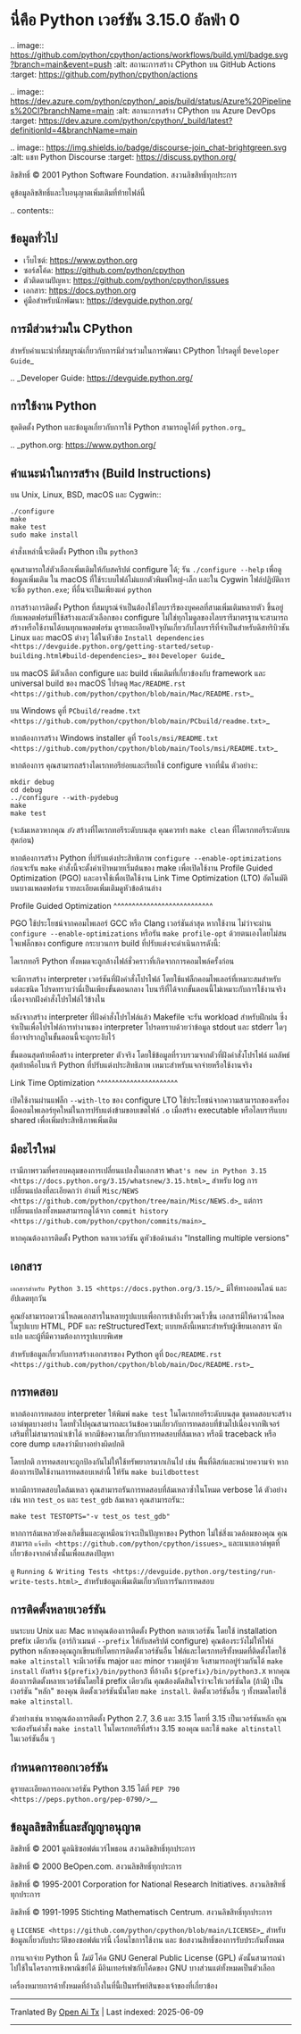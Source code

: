 นี่คือ Python เวอร์ชัน 3.15.0 อัลฟ่า 0
=====================================

.. image:: https://github.com/python/cpython/actions/workflows/build.yml/badge.svg?branch=main&event=push
   :alt: สถานะการสร้าง CPython บน GitHub Actions
   :target: https://github.com/python/cpython/actions

.. image:: https://dev.azure.com/python/cpython/_apis/build/status/Azure%20Pipelines%20CI?branchName=main
   :alt: สถานะการสร้าง CPython บน Azure DevOps
   :target: https://dev.azure.com/python/cpython/_build/latest?definitionId=4&branchName=main

.. image:: https://img.shields.io/badge/discourse-join_chat-brightgreen.svg
   :alt: แชท Python Discourse
   :target: https://discuss.python.org/


ลิขสิทธิ์ © 2001 Python Software Foundation. สงวนลิขสิทธิ์ทุกประการ

ดูข้อมูลลิขสิทธิ์และใบอนุญาตเพิ่มเติมที่ท้ายไฟล์นี้

.. contents::

ข้อมูลทั่วไป
-------------------

- เว็บไซต์: https://www.python.org
- ซอร์สโค้ด: https://github.com/python/cpython
- ตัวติดตามปัญหา: https://github.com/python/cpython/issues
- เอกสาร: https://docs.python.org
- คู่มือสำหรับนักพัฒนา: https://devguide.python.org/

การมีส่วนร่วมใน CPython
-----------------------

สำหรับคำแนะนำที่สมบูรณ์เกี่ยวกับการมีส่วนร่วมในการพัฒนา CPython
โปรดดูที่ `Developer Guide`_

.. _Developer Guide: https://devguide.python.org/

การใช้งาน Python
----------------

ชุดติดตั้ง Python และข้อมูลเกี่ยวกับการใช้ Python สามารถดูได้ที่
`python.org`_

.. _python.org: https://www.python.org/

คำแนะนำในการสร้าง (Build Instructions)
------------------

บน Unix, Linux, BSD, macOS และ Cygwin::

    ./configure
    make
    make test
    sudo make install

คำสั่งเหล่านี้จะติดตั้ง Python เป็น ``python3``

คุณสามารถใส่ตัวเลือกเพิ่มเติมให้กับสคริปต์ configure ได้; รัน ``./configure --help``
เพื่อดูข้อมูลเพิ่มเติม ใน macOS ที่ใช้ระบบไฟล์ไม่แยกตัวพิมพ์ใหญ่-เล็ก และใน Cygwin
ไฟล์ปฏิบัติการจะชื่อ ``python.exe``; ที่อื่นจะเป็นเพียงแค่ ``python``

การสร้างการติดตั้ง Python ที่สมบูรณ์จำเป็นต้องใช้ไลบรารีของบุคคลที่สามเพิ่มเติมหลายตัว ขึ้นอยู่กับแพลตฟอร์มที่ใช้สร้างและตัวเลือกของ configure ไม่ใช่ทุกโมดูลของไลบรารีมาตรฐานจะสามารถสร้างหรือใช้งานได้บนทุกแพลตฟอร์ม ดูรายละเอียดปัจจุบันเกี่ยวกับไลบรารีที่จำเป็นสำหรับดิสทริบิวชัน Linux และ macOS ต่างๆ ได้ในหัวข้อ
`Install dependencies <https://devguide.python.org/getting-started/setup-building.html#build-dependencies>`_
ของ `Developer Guide`_

บน macOS มีตัวเลือก configure และ build เพิ่มเติมที่เกี่ยวข้องกับ framework และ universal build ของ macOS โปรดดู `Mac/README.rst
<https://github.com/python/cpython/blob/main/Mac/README.rst>`_

บน Windows ดูที่ `PCbuild/readme.txt
<https://github.com/python/cpython/blob/main/PCbuild/readme.txt>`_

หากต้องการสร้าง Windows installer ดูที่ `Tools/msi/README.txt
<https://github.com/python/cpython/blob/main/Tools/msi/README.txt>`_

หากต้องการ คุณสามารถสร้างไดเรกทอรีย่อยและเรียกใช้ configure จากที่นั่น ตัวอย่าง::

    mkdir debug
    cd debug
    ../configure --with-pydebug
    make
    make test

(จะล้มเหลวหากคุณ *ยัง* สร้างที่ไดเรกทอรีระดับบนสุด คุณควรทำ
``make clean`` ที่ไดเรกทอรีระดับบนสุดก่อน)

หากต้องการสร้าง Python ที่ปรับแต่งประสิทธิภาพ ``configure --enable-optimizations``
ก่อนจะรัน ``make`` คำสั่งนี้จะตั้งค่าเป้าหมายเริ่มต้นของ make เพื่อเปิดใช้งาน
Profile Guided Optimization (PGO) และอาจใช้เพื่อเปิดใช้งาน Link Time
Optimization (LTO) อัตโนมัติบนบางแพลตฟอร์ม รายละเอียดเพิ่มเติมดูหัวข้อด้านล่าง

Profile Guided Optimization
^^^^^^^^^^^^^^^^^^^^^^^^^^^

PGO ใช้ประโยชน์จากคอมไพเลอร์ GCC หรือ Clang เวอร์ชันล่าสุด หากใช้งาน
ไม่ว่าจะผ่าน ``configure --enable-optimizations`` หรือรัน
``make profile-opt`` ด้วยตนเองโดยไม่สนใจแฟล็กของ configure กระบวนการ build ที่ปรับแต่งจะดำเนินการดังนี้:

ไดเรกทอรี Python ทั้งหมดจะถูกล้างไฟล์ชั่วคราวที่เกิดจากการคอมไพล์ครั้งก่อน

จะมีการสร้าง interpreter เวอร์ชันที่ฝังคำสั่งโปรไฟล์ โดยใช้แฟล็กคอมไพเลอร์ที่เหมาะสมสำหรับแต่ละชนิด โปรดทราบว่านี่เป็นเพียงขั้นตอนกลาง ไบนารีที่ได้จากขั้นตอนนี้ไม่เหมาะกับการใช้งานจริง เนื่องจากฝังคำสั่งโปรไฟล์ไว้ข้างใน

หลังจากสร้าง interpreter ที่ฝังคำสั่งโปรไฟล์แล้ว Makefile จะรัน workload สำหรับฝึกฝน ซึ่งจำเป็นเพื่อโปรไฟล์การทำงานของ interpreter โปรดทราบด้วยว่าข้อมูล stdout และ stderr ใดๆ ที่อาจปรากฏในขั้นตอนนี้จะถูกระงับไว้

ขั้นตอนสุดท้ายคือสร้าง interpreter ตัวจริง โดยใช้ข้อมูลที่รวบรวมจากตัวที่ฝังคำสั่งโปรไฟล์ ผลลัพธ์สุดท้ายคือไบนารี Python ที่ปรับแต่งประสิทธิภาพ เหมาะสำหรับแจกจ่ายหรือใช้งานจริง

Link Time Optimization
^^^^^^^^^^^^^^^^^^^^^^

เปิดใช้งานผ่านแฟล็ก ``--with-lto`` ของ configure LTO ใช้ประโยชน์จากความสามารถของเครื่องมือคอมไพเลอร์ยุคใหม่ในการปรับแต่งข้ามขอบเขตไฟล์ ``.o`` เมื่อสร้าง executable หรือไลบรารีแบบ shared เพื่อเพิ่มประสิทธิภาพเพิ่มเติม

มีอะไรใหม่
----------

เรามีภาพรวมที่ครอบคลุมของการเปลี่ยนแปลงในเอกสาร `What's new in Python
3.15 <https://docs.python.org/3.15/whatsnew/3.15.html>`_ สำหรับ log การเปลี่ยนแปลงที่ละเอียดกว่า อ่านที่ `Misc/NEWS
<https://github.com/python/cpython/tree/main/Misc/NEWS.d>`_ แต่การเปลี่ยนแปลงทั้งหมดสามารถดูได้จาก `commit history
<https://github.com/python/cpython/commits/main>`_

หากคุณต้องการติดตั้ง Python หลายเวอร์ชัน ดูหัวข้อด้านล่าง
"Installing multiple versions"

เอกสาร
-------------

`เอกสารสำหรับ Python 3.15 <https://docs.python.org/3.15/>`_ มีให้ทางออนไลน์
และอัปเดตทุกวัน

คุณยังสามารถดาวน์โหลดเอกสารในหลายรูปแบบเพื่อการเข้าถึงที่รวดเร็วขึ้น เอกสารมีให้ดาวน์โหลดในรูปแบบ HTML, PDF และ reStructuredText; แบบหลังนี้เหมาะสำหรับผู้เขียนเอกสาร นักแปล และผู้ที่มีความต้องการรูปแบบพิเศษ

สำหรับข้อมูลเกี่ยวกับการสร้างเอกสารของ Python ดูที่ `Doc/README.rst
<https://github.com/python/cpython/blob/main/Doc/README.rst>`_

การทดสอบ
-------

หากต้องการทดสอบ interpreter ให้พิมพ์ ``make test`` ในไดเรกทอรีระดับบนสุด ชุดทดสอบจะสร้างเอาต์พุตบางอย่าง โดยทั่วไปคุณสามารถละเว้นข้อความเกี่ยวกับการทดสอบที่ข้ามไปเนื่องจากฟีเจอร์เสริมที่ไม่สามารถนำเข้าได้ หากมีข้อความเกี่ยวกับการทดสอบที่ล้มเหลว หรือมี traceback หรือ core dump แสดงว่ามีบางอย่างผิดปกติ

โดยปกติ การทดสอบจะถูกป้องกันไม่ให้ใช้ทรัพยากรมากเกินไป เช่น พื้นที่ดิสก์และหน่วยความจำ หากต้องการเปิดใช้งานการทดสอบเหล่านี้ ให้รัน ``make buildbottest``

หากมีการทดสอบใดล้มเหลว คุณสามารถรันการทดสอบที่ล้มเหลวซ้ำในโหมด verbose ได้ ตัวอย่างเช่น หาก ``test_os`` และ ``test_gdb`` ล้มเหลว คุณสามารถรัน::

    make test TESTOPTS="-v test_os test_gdb"

หากการล้มเหลวยังคงเกิดขึ้นและดูเหมือนว่าจะเป็นปัญหาของ Python ไม่ใช่สิ่งแวดล้อมของคุณ คุณสามารถ `แจ้งบั๊ก
<https://github.com/python/cpython/issues>`_ และแนบเอาต์พุตที่เกี่ยวข้องจากคำสั่งนั้นเพื่อแสดงปัญหา

ดู `Running & Writing Tests <https://devguide.python.org/testing/run-write-tests.html>`_
สำหรับข้อมูลเพิ่มเติมเกี่ยวกับการรันการทดสอบ

การติดตั้งหลายเวอร์ชัน
----------------------------

บนระบบ Unix และ Mac หากคุณต้องการติดตั้ง Python หลายเวอร์ชัน
โดยใช้ installation prefix เดียวกัน (อาร์กิวเมนต์ ``--prefix`` ให้กับสคริปต์ configure) คุณต้องระวังไม่ให้ไฟล์ python หลักของคุณถูกเขียนทับโดยการติดตั้งเวอร์ชันอื่น ไฟล์และไดเรกทอรีทั้งหมดที่ติดตั้งโดยใช้ ``make altinstall`` จะมีเวอร์ชัน major และ minor รวมอยู่ด้วย จึงสามารถอยู่ร่วมกันได้ ``make install`` ยังสร้าง
``${prefix}/bin/python3`` ที่อ้างถึง ``${prefix}/bin/python3.X`` หากคุณ
ต้องการติดตั้งหลายเวอร์ชันโดยใช้ prefix เดียวกัน คุณต้องตัดสินใจว่าจะให้เวอร์ชันใด (ถ้ามี) เป็นเวอร์ชัน "หลัก" ของคุณ ติดตั้งเวอร์ชันนั้นโดย
``make install``.  ติดตั้งเวอร์ชันอื่น ๆ ทั้งหมดโดยใช้ ``make altinstall``.

ตัวอย่างเช่น หากคุณต้องการติดตั้ง Python 2.7, 3.6 และ 3.15 โดยที่ 3.15 เป็นเวอร์ชันหลัก คุณจะต้องรันคำสั่ง ``make install`` ในไดเรกทอรีที่สร้าง 3.15 ของคุณ และใช้ ``make altinstall`` ในเวอร์ชันอื่น ๆ


กำหนดการออกเวอร์ชัน
----------------------

ดูรายละเอียดการออกเวอร์ชัน Python 3.15 ได้ที่ `PEP 790 <https://peps.python.org/pep-0790/>`__


ข้อมูลลิขสิทธิ์และสัญญาอนุญาต
----------------------------------


ลิขสิทธิ์ © 2001 มูลนิธิซอฟต์แวร์ไพธอน สงวนลิขสิทธิ์ทุกประการ

ลิขสิทธิ์ © 2000 BeOpen.com. สงวนลิขสิทธิ์ทุกประการ

ลิขสิทธิ์ © 1995-2001 Corporation for National Research Initiatives. สงวนลิขสิทธิ์ทุกประการ

ลิขสิทธิ์ © 1991-1995 Stichting Mathematisch Centrum. สงวนลิขสิทธิ์ทุกประการ

ดู `LICENSE <https://github.com/python/cpython/blob/main/LICENSE>`_ สำหรับข้อมูลเกี่ยวกับประวัติของซอฟต์แวร์นี้ เงื่อนไขการใช้งาน และ
ข้อสงวนสิทธิ์ของการรับประกันทั้งหมด

การแจกจ่าย Python นี้ *ไม่มี* โค้ด GNU General Public License (GPL) ดังนั้นสามารถนำไปใช้ในโครงการเชิงพาณิชย์ได้ มีอินเทอร์เฟซกับโค้ดของ GNU บางส่วนแต่ทั้งหมดเป็นตัวเลือก

เครื่องหมายการค้าทั้งหมดที่อ้างถึงในที่นี้เป็นทรัพย์สินของเจ้าของที่เกี่ยวข้อง

---

Tranlated By [Open Ai Tx](https://github.com/OpenAiTx/OpenAiTx) | Last indexed: 2025-06-09

---